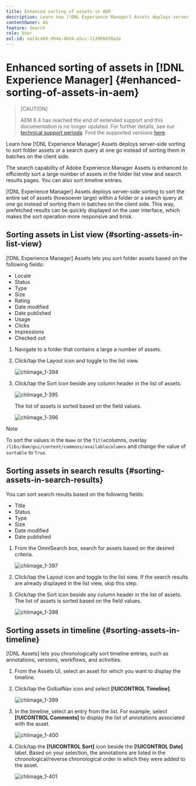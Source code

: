 ```yaml
---
title: Enhanced sorting of assets in AEM
description: Learn how [!DNL Experience Manager] Assets deploys server-side sorting to sort folder assets or a search query at one go instead of sorting them in batches on the client side.
contentOwner: AG
feature: Search
role: User
exl-id: aa24ca68-d94e-4bd4-a5cc-113906650a2e
---
```

# Enhanced sorting of assets in [!DNL Experience Manager] {#enhanced-sorting-of-assets-in-aem}

>[CAUTION]
>
>AEM 6.4 has reached the end of extended support and this documentation is no longer updated. For further details, see our [technical support periods](https://helpx.adobe.com/support/programs/eol-matrix.html). Find the supported versions [here](https://experienceleague.adobe.com/docs/).

Learn how [!DNL Experience Manager] Assets deploys server-side sorting to sort folder assets or a search query at one go instead of sorting them in batches on the client side.

The search capability of Adobe Experience Manager Assets is enhanced to efficiently sort a large number of assets in the folder list view and search results pages. You can also sort timeline entries.

[!DNL Experience Manager] Assets deploys server-side sorting to sort the entire set of assets (howsoever large) within a folder or a search query at one go instead of sorting them in batches on the client side. This way, prefetched results can be quickly displayed on the user interface, which makes the sort operation more responsive and brisk.

## Sorting assets in List view {#sorting-assets-in-list-view}

[!DNL Experience Manager] Assets lets you sort folder assets based on the following fields:

* Locale
* Status
* Type
* Size
* Rating
* Date modified
* Date published
* Usage
* Clicks
* Impressions
* Checked out

1. Navigate to a folder that contains a large a number of assets.
1. Click/tap the Layout icon and toggle to the list view.

   ![chlimage_1-394](assets/chlimage_1-394.png)

1. Click/tap the Sort icon beside any column header in the list of assets.

   ![chlimage_1-395](assets/chlimage_1-395.png)

   The list of assets is sorted based on the field values.

   ![chlimage_1-396](assets/chlimage_1-396.png)

>[!NOTE]
>
>To sort the values in the `Name` or the `Title`columns, overlay `/libs/dam/gui/content/commons/availablecolumns` and change the value of `sortable` to `True`.

## Sorting assets in search results {#sorting-assets-in-search-results}

You can sort search results based on the following fields:

* Title
* Status
* Type
* Size
* Date modified
* Date published

1. From the OmniSearch box, search for assets based on the desired criteria.

   ![chlimage_1-397](assets/chlimage_1-397.png)

1. Click/tap the Layout icon and toggle to the list view. If the search results are already displayed in the list view, skip this step.
1. Click/tap the Sort icon beside any column header in the list of assets. The list of assets is sorted based on the field values.

   ![chlimage_1-398](assets/chlimage_1-398.png)

## Sorting assets in timeline {#sorting-assets-in-timeline}

[!DNL Assets] lets you chronologically sort timeline entries, such as annotations, versions, workflows, and activities.

1. From the Assets UI, select an asset for which you want to display the timeline.
1. Click/tap the GolbalNav icon and select **[!UICONTROL Timeline]**.

   ![chlimage_1-399](assets/chlimage_1-399.png)

1. In the timeline, select an entry from the list. For example, select **[!UICONTROL Comments]** to display the list of annotations associated with the asset. 

   ![chlimage_1-400](assets/chlimage_1-400.png)

1. Click/tap the **[!UICONTROL Sort]** icon beside the **[!UICONTROL Date]** label. Based on your selection, the annotations are listed in the chronological/reverse chronological order in which they were added to the asset.

   ![chlimage_1-401](assets/chlimage_1-401.png)
